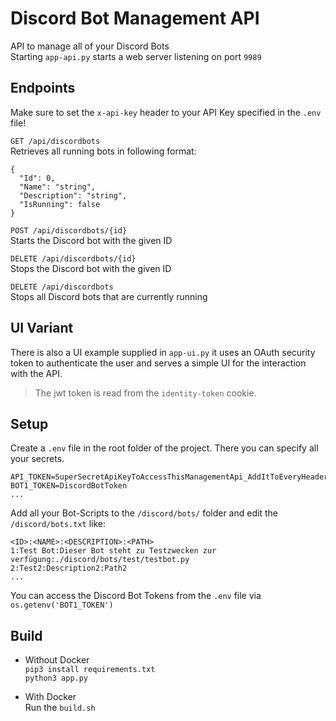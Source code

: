 # Discord Bot Management API
API to manage all of your Discord Bots<br />
Starting `app-api.py` starts a web server listening on port `9989`

## Endpoints
Make sure to set the `x-api-key` header to your API Key specified in the `.env` file!

`GET /api/discordbots`<br/>
Retrieves all running bots in following format:
```
{
  "Id": 0,
  "Name": "string",
  "Description": "string",
  "IsRunning": false
}
```
`POST /api/discordbots/{id}`<br/>
Starts the Discord bot with the given ID


`DELETE /api/discordbots/{id}`<br/>
Stops the Discord bot with the given ID

`DELETE /api/discordbots`<br/>
Stops all Discord bots that are currently running

## UI Variant
There is also a UI example supplied in `app-ui.py` it uses an OAuth security token to authenticate the user and serves a simple UI for the interaction with the API.

> The jwt token is read from the `identity-token` cookie.

## Setup
Create a `.env` file in the root folder of the project. There you can specify all your secrets.<br />
```
API_TOKEN=SuperSecretApiKeyToAccessThisManagementApi_AddItToEveryHeader
BOT1_TOKEN=DiscordBotToken
...
```
Add all your Bot-Scripts to the `/discord/bots/` folder and edit the `/discord/bots.txt` like:
```
<ID>:<NAME>:<DESCRIPTION>:<PATH>
1:Test Bot:Dieser Bot steht zu Testzwecken zur verfügung:./discord/bots/test/testbot.py
2:Test2:Description2:Path2
...
```
You can access the Discord Bot Tokens from the `.env` file via `os.getenv('BOT1_TOKEN')`
## Build
- Without Docker<br />
`pip3 install requirements.txt`<br />
`python3 app.py`<br />

- With Docker<br/>
Run the `build.sh`
